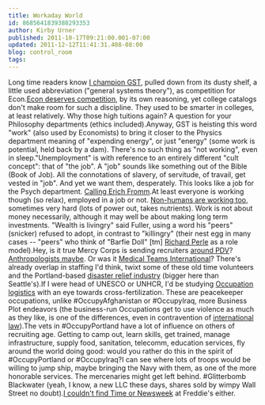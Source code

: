```yaml
---
title: Workaday World
id: 8685641839388293353
author: Kirby Urner
published: 2011-10-17T09:21:00.001-07:00
updated: 2011-12-12T11:41:31.408-08:00
blog: control_room
tags: 
---
```


Long time readers know [I champion GST](http://mybizmo.blogspot.com/2009/10/econovergence.html), pulled down from its dusty shelf, a little used abbreviation ("general systems theory"), as competition for Econ.[Econ deserves competition](http://mybizmo.blogspot.com/2011/04/meetup-in-woodstock.html), by its own reasoning, yet college catalogs don't make room for such a discipline.  They used to be smarter in colleges, at least relatively.  Why those high tuitions again?  A question for your Philosophy departments (ethics included).Anyway, GST is heisting this word "work" (also used by Economists) to bring it closer to the Physics department meaning of "expending energy", or just "energy" (some work is potential, held back by a dam).  There's no such thing as "not working", even in sleep."Unemployment" is with reference to an entirely different "cult concept":  that of "the job".  A "job" sounds like something out of the Bible (Book of Job).  All the connotations of slavery, of servitude, of travail, get vested in "job".  And yet we want them, desperately.  This looks like a job for the Psych department.  [Calling Erich Fromm](http://en.wikipedia.org/wiki/The_Fear_of_Freedom).At least everyone is working though (so relax), employed in a job or not.  [Non-humans are working too](http://worldgame.blogspot.com/2009/03/more-on-quaker-animism.html), sometimes very hard (lots of power out, takes nutrients).  Work is not about money necessarily, although it may well be about making long term investments.  "Wealth is livingry" said Fuller, using a word his "peers" (snicker) refused to adopt, in contrast to "killingry" (their nest egg in many cases -- "peers" who think of "Barfie Doll" [tm] [Richard Perle](http://worldgame.blogspot.com/2011/10/esozone-talk.html) as a role model).Hey, is it true Mercy Corps is sending recruiters [around PDV](http://mybizmo.blogspot.com/2011/10/checking-in.html)?  [Anthropologists maybe](http://controlroom.blogspot.com/2011/04/roller-coaster-at-reed.html).  Or was it [Medical Teams International](http://mybizmo.blogspot.com/2008/05/field-trip.html)?  There's already overlap in staffing I'd think, twixt some of these old time volunteers and the Portland-based [disaster relief industry](http://mybizmo.blogspot.com/2010/02/more-musings-about-television.html) (bigger here than Seattle's).If I were head of UNESCO or UNHCR, I'd be studying [Occupation logistics](http://controlroom.blogspot.com/2006/12/techietown.html) with an eye towards cross-fertilization.  These are peacekeeper occupations, unlike #OccupyAfghanistan or #OccupyIraq, more Business Plot endeavors (the business-run Occupations get to use violence as much as they like, is one of the differences, even in contravention of [international law](http://worldgame.blogspot.com/2011/12/protecting-lawyers.html)).The vets in #OccupyPortland have a lot of influence on others of recruiting age.  Getting to camp out, learn skills, get trained, manage infrastructure, supply food, sanitation, telecomm, education services, fly around the world doing good:  would you rather do this in the spirit of #OccupyPortland or #OccupyIraq?I can see where lots of troops would be willing to jump ship, maybe bringing the Navy with them, as one of the more honorable services.  The mercenaries might get left behind.  #Glitterbomb Blackwater (yeah, I know, a new LLC these days, shares sold by wimpy Wall Street no doubt).[I couldn't find Time or Newsweek](http://worldgame.blogspot.com/2011/10/another-october-maneuver.html) at Freddie's either.